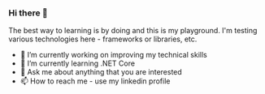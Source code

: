 ### Hi there 👋
The best way to learning is by doing and this is my playground.
I'm testing various technologies here - frameworks or libraries, etc.

- 🔭 I’m currently working on improving my technical skills
- 🌱 I’m currently learning .NET Core
- 💬 Ask me about anything that you are interested
- 📫 How to reach me - use my linkedin profile

<!--
**rargirov/rargirov** is a ✨ _special_ ✨ repository because its `README.md` (this file) appears on your GitHub profile.

Here are some ideas to get you started:

- 🔭 I’m currently working on ...
- 🌱 I’m currently learning ...
- 👯 I’m looking to collaborate on ...
- 🤔 I’m looking for help with ...
- 💬 Ask me about ...
- 📫 How to reach me: ...
- 😄 Pronouns: ...
- ⚡ Fun fact: ...
-->
